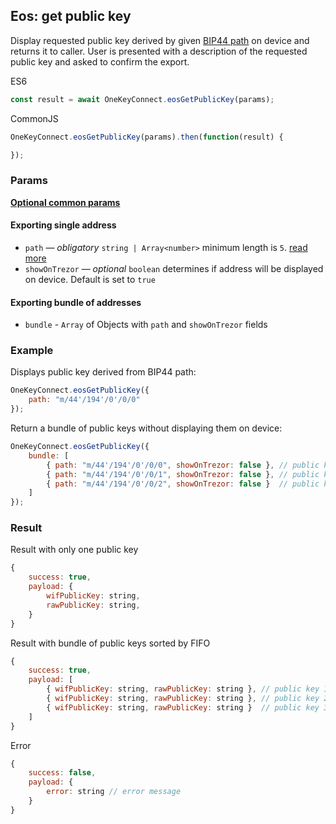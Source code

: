 ## Eos: get public key
Display requested public key derived by given [BIP44 path](path.md) on device and returns it to caller. 
User is presented with a description of the requested public key and asked to confirm the export.

ES6
```javascript
const result = await OneKeyConnect.eosGetPublicKey(params);
```

CommonJS
```javascript
OneKeyConnect.eosGetPublicKey(params).then(function(result) {

});
```

### Params
[****Optional common params****](commonParams.md)
#### Exporting single address
* `path` — *obligatory* `string | Array<number>` minimum length is `5`. [read more](path.md)
* `showOnTrezor` — *optional* `boolean` determines if address will be displayed on device. Default is set to `true`

#### Exporting bundle of addresses
* `bundle` - `Array` of Objects with `path` and `showOnTrezor` fields

### Example
Displays public key derived from BIP44 path:
```javascript
OneKeyConnect.eosGetPublicKey({
    path: "m/44'/194'/0'/0/0"
});
```
Return a bundle of public keys without displaying them on device:
```javascript
OneKeyConnect.eosGetPublicKey({
    bundle: [
        { path: "m/44'/194'/0'/0/0", showOnTrezor: false }, // public key 1
        { path: "m/44'/194'/0'/0/1", showOnTrezor: false }, // public key 2
        { path: "m/44'/194'/0'/0/2", showOnTrezor: false }  // public key 3
    ]
});
```

### Result
Result with only one public key
```javascript
{
    success: true,
    payload: {
        wifPublicKey: string,
        rawPublicKey: string,
    }
}
```
Result with bundle of public keys sorted by FIFO
```javascript
{
    success: true,
    payload: [
        { wifPublicKey: string, rawPublicKey: string }, // public key 1
        { wifPublicKey: string, rawPublicKey: string }, // public key 2
        { wifPublicKey: string, rawPublicKey: string }  // public key 3
    ]
}
```
Error
```javascript
{
    success: false,
    payload: {
        error: string // error message
    }
}
```
